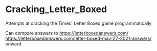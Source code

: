 # Cracking_Letter_Boxed
Attempts at cracking the Times' Letter Boxed game programmatically

Can compare answers to https://letterboxedanswers.com/
https://letterboxedanswers.com/letter-boxed-may-27-2021-answers/ onward
